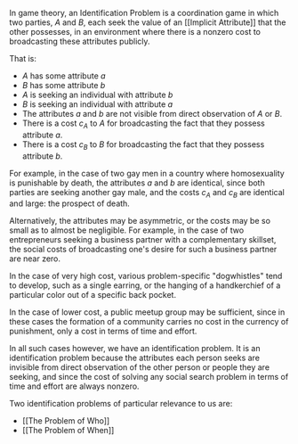 
In game theory, an Identification Problem is a coordination game in which two parties, $A$ and $B$, each seek the value of an [[Implicit Attribute]] that the other possesses, in an environment where there is a nonzero cost to broadcasting these attributes publicly.

That is:
- $A$ has some attribute $a$
- $B$ has some attribute $b$
- $A$ is seeking an individual with attribute $b$
- $B$ is seeking an individual with attribute $a$
- The attributes $a$ and $b$ are not visible from direct observation of $A$ or $B$.
- There is a cost $c_A$ to $A$ for broadcasting the fact that they possess attribute $a$.
- There is a cost $c_B$ to $B$ for broadcasting the fact that they possess attribute $b$.

For example, in the case of two gay men in a country where homosexuality is punishable by death, the attributes $a$ and $b$ are identical, since both parties are seeking another gay male, and the costs $c_A$ and $c_B$ are identical and large: the prospect of death.

Alternatively, the attributes may be asymmetric, or the costs may be so small as to almost be negligible. For example, in the case of two entrepreneurs seeking a business partner with a complementary skillset, the social costs of broadcasting one's desire for such a business partner are near zero.

In the case of very high cost, various problem-specific "dogwhistles" tend to develop, such as a single earring, or the hanging of a handkerchief of a particular color out of a specific back pocket.

In the case of lower cost, a public meetup group may be sufficient, since in these cases the formation of a community carries no cost in the currency of punishment, only a cost in terms of time and effort.

In all such cases however, we have an identification problem. It is an identification problem because the attributes each person seeks are invisible from direct observation of the other person or people they are seeking, and since the cost of solving any social search problem in terms of time and effort are always nonzero.

Two identification problems of particular relevance to us are:
- [[The Problem of Who]]
- [[The Problem of When]]